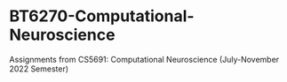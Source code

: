 # BT6270-Computational-Neuroscience
Assignments from CS5691: Computational Neuroscience (July-November 2022 Semester)
